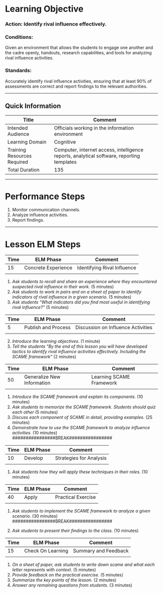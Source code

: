 # Learning Objective
### **Action:** Identify rival influence effectively.

### **Conditions:** 
Given an environment that allows the students to engage one another and the cadre openly, handouts, research capabilities, and tools for analyzing rival influence activities.

### **Standards:** 
Accurately identify rival influence activities, ensuring that at least 90% of assessments are correct and report findings to the relevant authorities.

---

## Quick Information
| Title                       | Comment                                                                                   |
| --------------------------- | ----------------------------------------------------------------------------------------- |
| Intended Audience           | Officials working in the information environment                                          |
| Learning Domain             | Cognitive                                                                                 |
| Training Resources Required | Computer, internet access, intelligence reports, analytical software, reporting templates |
| Total Duration              |    135                                                                                        |

---
# Performance Steps

1. Monitor communication channels.
2. Analyze influence activities.
3. Report findings.

---
# Lesson ELM Steps

| Time | ELM Phase            | Comment                       |
| ---- | -------------------- | ----------------------------- |
| 15   | Concrete Experience  | Identifying Rival Influence   |
|      |                      |                               |
1. _Ask students to recall and share an experience where they encountered suspected rival influence in their work._ (5 minutes)
2. _Ask students to work in pairs and on a sheet of paper to identify indicators of rival influence in a given scenario._ (5 minutes)
3. _Ask students “What indicators did you find most useful in identifying rival influence?”_ (5 minutes)

| Time | ELM Phase            | Comment                       |
| ---- | -------------------- | ----------------------------- |
| 5    | Publish and Process  | Discussion on Influence Activities |
|      |                      |                               |
2. _Introduce the learning objectives._ (1 minute)
3. _Tell the students "By the end of this lesson you will have developed tactics to identify rival influence activities effectively. Including the SCAME framework"_ (2 minutes)

| Time | ELM Phase            | Comment                       |
| ---- | -------------------- | ----------------------------- |
| 50   | Generalize New Information | Learning SCAME Framework |
|      |                      |                               |
1. _Introduce the SCAME framework and explain its components._ (10 minutes)
2. _Ask students to memorize the SCAME framework. Students should quiz each other_ (5 minutes)
3. _Discuss each component of SCAME in detail, providing examples._ (25 minutes)
4. _Demonstrate how to use the SCAME framework to analyze influence activities._ (10 minutes)
################BREAK################


| Time | ELM Phase            | Comment                       |
| ---- | -------------------- | ----------------------------- |
| 10   | Develop              | Strategies for Analysis       |
|      |                      |                               |
1. _Ask students how they will apply these techniques in their roles._ (10 minutes)

| Time | ELM Phase            | Comment                       |
| ---- | -------------------- | ----------------------------- |
| 40   | Apply                | Practical Exercise            |
|      |                      |                               |
1. _Ask students to implement the SCAME framework to analyze a given scenario._ (30 minutes)
################BREAK################

2. _Ask students to present their findings to the class._ (10 minutes)

| Time | ELM Phase            | Comment                       |
| ---- | -------------------- | ----------------------------- |
| 15   | Check On Learning    | Summary and Feedback          |
|      |                      |                               |
1. _On a sheet of paper, ask students to write down scame and what each letter represents with context._ (5 minutes)
2. _Provide feedback on the practical exercise._ (5 minutes)
2. _Summarize the key points of the lesson._ (2 minutes)
3. _Answer any remaining questions from students._ (3 minutes)
